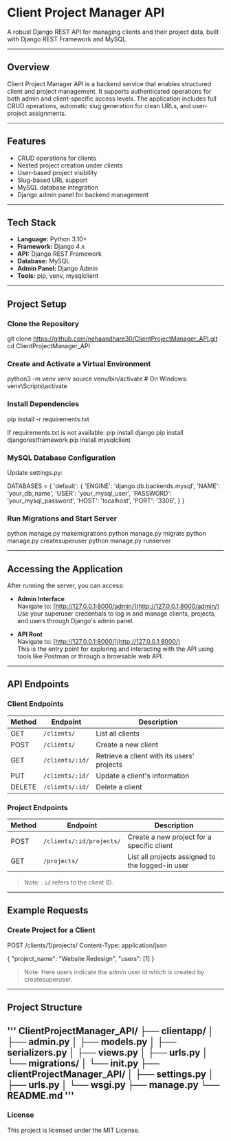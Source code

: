 # Client Project Manager API

A robust Django REST API for managing clients and their project data, built with Django REST Framework and MySQL.

---

## Overview

Client Project Manager API is a backend service that enables structured client and project management. It supports authenticated operations for both admin and client-specific access levels. The application includes full CRUD operations, automatic slug generation for clean URLs, and user-project assignments.

---

## Features

- CRUD operations for clients
- Nested project creation under clients
- User-based project visibility
- Slug-based URL support
- MySQL database integration
- Django admin panel for backend management

---

## Tech Stack

- **Language:** Python 3.10+  
- **Framework:** Django 4.x  
- **API:** Django REST Framework  
- **Database:** MySQL  
- **Admin Panel:** Django Admin  
- **Tools:** pip, venv, mysqlclient

---

## Project Setup

### Clone the Repository
git clone https://github.com/nehaandhare30/ClientProjectManager_API.git
cd ClientProjectManager_API

### Create and Activate a Virtual Environment
python3 -m venv venv
source venv/bin/activate     # On Windows: venv\Scripts\activate

### Install Dependencies
pip install -r requirements.txt

If requirements.txt is not available:
pip install django 
pip install djangorestframework 
pip install mysqlclient

### MySQL Database Configuration
Update settings.py:

DATABASES = {
    'default': {
        'ENGINE': 'django.db.backends.mysql',
        'NAME': 'your_db_name',
        'USER': 'your_mysql_user',
        'PASSWORD': 'your_mysql_password',
        'HOST': 'localhost',
        'PORT': '3306',
    }
}

### Run Migrations and Start Server
python manage.py makemigrations
python manage.py migrate
python manage.py createsuperuser
python manage.py runserver

---

## Accessing the Application

After running the server, you can access:

- **Admin Interface**  
  Navigate to: [http://127.0.0.1:8000/admin/](http://127.0.0.1:8000/admin/)  
  Use your superuser credentials to log in and manage clients, projects, and users through Django's admin panel.

- **API Root**  
  Navigate to: [http://127.0.0.1:8000/](http://127.0.0.1:8000/)  
  This is the entry point for exploring and interacting with the API using tools like Postman or through a browsable web API.

---

## API Endpoints

### Client Endpoints

| Method | Endpoint         | Description                                      |
|--------|------------------|--------------------------------------------------|
| GET    | `/clients/`      | List all clients                                 |
| POST   | `/clients/`      | Create a new client                              |
| GET    | `/clients/:id/`  | Retrieve a client with its users' projects       |
| PUT    | `/clients/:id/`  | Update a client's information                    |
| DELETE | `/clients/:id/`  | Delete a client                                  |

### Project Endpoints

| Method | Endpoint                    | Description                                           |
|--------|-----------------------------|-------------------------------------------------------|
| POST   | `/clients/:id/projects/`    | Create a new project for a specific client            |
| GET    | `/projects/`                | List all projects assigned to the logged-in user      |

> Note: `:id` refers to the client ID.

---

## Example Requests
### Create Project for a Client

POST /clients/1/projects/
Content-Type: application/json

{
  "project_name": "Website Redesign",
  "users": [1]
}
> Note: Here users indicate the admin user id which is created by createsuperuser.

---

## Project Structure
'''
ClientProjectManager_API/ 
├── clientapp/
│   ├── admin.py
│   ├── models.py
│   ├── serializers.py
│   ├── views.py
│   ├── urls.py
│   └── migrations/
│       └── init.py
├── clientProjectManager_API/
│   ├── settings.py
│   ├── urls.py
│   └── wsgi.py
├── manage.py
└── README.md
'''
---

### License
This project is licensed under the MIT License.
